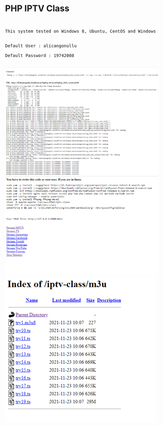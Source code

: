 <h1>PHP IPTV Class</h1>
</br>
<pre>
This system tested on Windows 8, Ubuntu, CentOS and Windows Server 2012
<br>
Default User : alicangonullu<br>
Default Password : 19742008 <br></pre>
</br>
<img src="img/1.png"></br>
<img src="img/2.png"></br>
<img src="img/3.png"></br>
